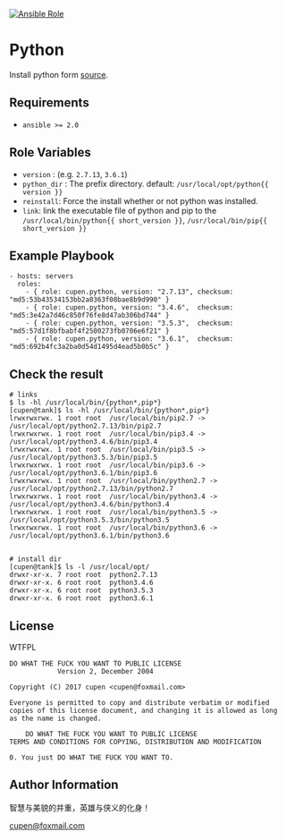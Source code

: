 [![Ansible Role](https://img.shields.io/ansible/role/18027.svg)](https://galaxy.ansible.com/cupen/python/)

Python
=========

Install python form [source].

Requirements
------------

* `ansible >= 2.0`


Role Variables
--------------

* `version` : (e.g. `2.7.13`, `3.6.1`)
* `python_dir` :  The prefix directory. default: `/usr/local/opt/python{{ version }}`
* `reinstall`: Force the install whether or not python was installed.
* `link`: link the executable file of python and pip to the `/usr/local/bin/python{{ short_version }}`, `/usr/local/bin/pip{{ short_version }}`


Example Playbook
----------------

    - hosts: servers
      roles:
        - { role: cupen.python, version: "2.7.13", checksum: "md5:53b43534153bb2a0363f08bae8b9d990" }
        - { role: cupen.python, version: "3.4.6",  checksum: "md5:3e42a7d46c850f76fe8d47ab306bd744" }
        - { role: cupen.python, version: "3.5.3",  checksum: "md5:57d1f8bfbabf4f2500273fb0706e6f21" }
        - { role: cupen.python, version: "3.6.1",  checksum: "md5:692b4fc3a2ba0d54d1495d4ead5b0b5c" }


Check the result
----------------

```
# links
$ ls -hl /usr/local/bin/{python*,pip*}
[cupen@tank]$ ls -hl /usr/local/bin/{python*,pip*}
lrwxrwxrwx. 1 root root  /usr/local/bin/pip2.7 -> /usr/local/opt/python2.7.13/bin/pip2.7
lrwxrwxrwx. 1 root root  /usr/local/bin/pip3.4 -> /usr/local/opt/python3.4.6/bin/pip3.4
lrwxrwxrwx. 1 root root  /usr/local/bin/pip3.5 -> /usr/local/opt/python3.5.3/bin/pip3.5
lrwxrwxrwx. 1 root root  /usr/local/bin/pip3.6 -> /usr/local/opt/python3.6.1/bin/pip3.6
lrwxrwxrwx. 1 root root  /usr/local/bin/python2.7 -> /usr/local/opt/python2.7.13/bin/python2.7
lrwxrwxrwx. 1 root root  /usr/local/bin/python3.4 -> /usr/local/opt/python3.4.6/bin/python3.4
lrwxrwxrwx. 1 root root  /usr/local/bin/python3.5 -> /usr/local/opt/python3.5.3/bin/python3.5
lrwxrwxrwx. 1 root root  /usr/local/bin/python3.6 -> /usr/local/opt/python3.6.1/bin/python3.6


# install dir
[cupen@tank]$ ls -l /usr/local/opt/
drwxr-xr-x. 7 root root  python2.7.13
drwxr-xr-x. 6 root root  python3.4.6
drwxr-xr-x. 6 root root  python3.5.3
drwxr-xr-x. 6 root root  python3.6.1
```


License
-------

WTFPL

```
DO WHAT THE FUCK YOU WANT TO PUBLIC LICENSE
            Version 2, December 2004

Copyright (C) 2017 cupen <cupen@foxmail.com>

Everyone is permitted to copy and distribute verbatim or modified
copies of this license document, and changing it is allowed as long
as the name is changed.

    DO WHAT THE FUCK YOU WANT TO PUBLIC LICENSE
TERMS AND CONDITIONS FOR COPYING, DISTRIBUTION AND MODIFICATION

0. You just DO WHAT THE FUCK YOU WANT TO.
```

Author Information
------------------

智慧与美貌的并重，英雄与侠义的化身！

<cupen@foxmail.com>

[source]: https://www.python.org/downloads/
